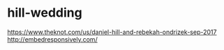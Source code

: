 # hill-wedding

https://www.theknot.com/us/daniel-hill-and-rebekah-ondrizek-sep-2017
http://embedresponsively.com/
